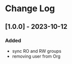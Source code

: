 
# Change Log

 
## [1.0.0] - 2023-10-12
  
 
### Added

- sync RO and RW groups
- removing user from Org
 